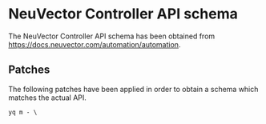 # NeuVector Controller API schema

The NeuVector Controller API schema has been obtained from https://docs.neuvector.com/automation/automation.

## Patches

The following patches have been applied in order to obtain a schema which matches the actual API.

```
yq m - \
```
